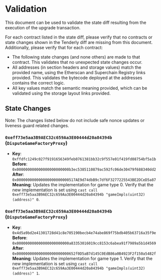 # Validation

This document can be used to validate the state diff resulting from the execution of the upgrade transaction.

For each contract listed in the state diff, please verify that no contracts or state changes shown in the Tenderly diff
are missing from this document. Additionally, please verify that for each contract:

- The following state changes (and none others) are made to that contract. This validates that no unexpected state
  changes occur.
- All addresses (in section headers and storage values) match the provided name, using the Etherscan and Superchain
  Registry links provided. This validates the bytecode deployed at the addresses contains the correct logic.
- All key values match the semantic meaning provided, which can be validated using the storage layout links provided.

## State Changes

Note: The changes listed below do not include safe nonce updates or liveness guard related changes.

### `0xeff73e5aa3B9AEC32c659Aa3E00444d20a84394b` (`DisputeGameFactoryProxy`)

- **Key**: `0xffdfc1249c027f9191656349feb0761381bb32c9f557e01f419fd08754bf5a1b` <br/>
  **Before**: `0x000000000000000000000000b3ec5385110879ac592fc06de30479f688340dd2` <br/>
  **After**: `0x000000000000000000000000517AE9d74dbB9c7df6F3277225543BE2DCeD5a87` <br/>
  **Meaning**: Updates the implementation for game type 0. Verify that the new implementation is set using
  `cast call 0xeff73e5aa3B9AEC32c659Aa3E00444d20a84394b "gameImpls(uint32)(address)" 0`.

### `0xeff73e5aa3B9AEC32c659Aa3E00444d20a84394b` (`DisputeGameFactoryProxy`)

- **Key**: `0x4d5a9bd2e41301728d41c8e705190becb4e74abe869f75bdb405b63716a35f9e` <br/>
  **Before**: `0x000000000000000000000000a83353016019cc8153c6abea91f7989a5b1d4569` <br/>
  **After**: `0x000000000000000000000000652f0D5aB7d145C0EdB86a0B4923F2f150a5482f` <br/>
  **Meaning**: Updates the implementation for game type 1. Verify that the new implementation is set using
  `cast call 0xeff73e5aa3B9AEC32c659Aa3E00444d20a84394b "gameImpls(uint32)(address)" 1`.
